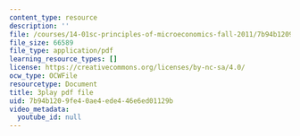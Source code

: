 ```yaml
---
content_type: resource
description: ''
file: /courses/14-01sc-principles-of-microeconomics-fall-2011/7b94b1209fe40ae4ede446e6ed01129b_oju-1Ogh1ks.pdf
file_size: 66589
file_type: application/pdf
learning_resource_types: []
license: https://creativecommons.org/licenses/by-nc-sa/4.0/
ocw_type: OCWFile
resourcetype: Document
title: 3play pdf file
uid: 7b94b120-9fe4-0ae4-ede4-46e6ed01129b
video_metadata:
  youtube_id: null
---
```

